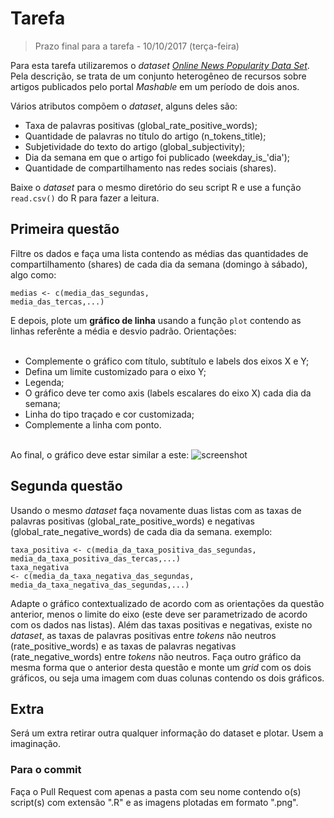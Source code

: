 # Tarefa

> Prazo final para a tarefa - 10/10/2017 (terça-feira) 

Para esta tarefa utilizaremos o <i>dataset</i> [<i>Online News Popularity Data Set</i>](https://archive.ics.uci.edu/ml/datasets/Online+News+Popularity). Pela descrição, se trata de um conjunto heterogêneo de recursos sobre artigos publicados pelo portal <i>Mashable</i> em um período de dois anos.

Vários atributos compõem o <i>dataset</i>, alguns deles são:
<ul>
  <li>Taxa de palavras positivas (global_rate_positive_words);</li>
  <li>Quantidade de palavras no título do artigo (n_tokens_title);</li>
  <li>Subjetividade do texto do artigo (global_subjectivity);</li>
  <li>Dia da semana em que o artigo foi publicado (weekday_is_'dia');</li>
  <li>Quantidade de compartilhamento nas redes sociais (shares).</li>
</ul>

Baixe o <i>dataset</i> para o mesmo diretório do seu script R e use a função <code>read.csv()</code> do R para fazer a leitura.

## Primeira questão

Filtre os dados e faça uma lista contendo as médias das quantidades de compartilhamento (shares) de cada dia da semana (domingo à sábado), algo como:

<code>medias <- c(media_das_segundas, media_das_tercas,...)</code><br>

E depois, plote um <b>gráfico de linha</b> usando a função <code>plot</code> contendo as linhas referênte a média e desvio padrão. Orientações:
<ul>  
  <li>Complemente o gráfico com título, subtítulo e labels dos eixos X e Y;</li>
  <li>Defina um limite customizado para o eixo Y;</li>
  <li>Legenda;</li>
  <li>O gráfico deve ter como axis (labels escalares do eixo X) cada dia da semana;</li>
  <li>Linha do tipo traçado e cor customizada;</li>
  <li>Complemente a linha com ponto.</li>    
</ul>

Ao final, o gráfico deve estar similar a este:
![screenshot](grafico_exemplo.png)

## Segunda questão

Usando o mesmo <i>dataset</i> faça novamente duas listas com as taxas de palavras positivas (global_rate_positive_words) e negativas (global_rate_negative_words) de cada dia da semana. exemplo:

<code>taxa_positiva <- c(media_da_taxa_positiva_das_segundas, media_da_taxa_positiva_das_tercas,...)</code><br>
<code>taxa_negativa <- c(media_da_taxa_negativa_das_segundas, media_da_taxa_negativa_das_segundas,...)</code><br>

Adapte o gráfico contextualizado de acordo com as orientações da questão anterior, menos o limite do eixo (este deve ser parametrizado de acordo com os dados nas listas).
Além das taxas positivas e negativas, existe no <i>dataset</i>, as taxas de palavras positivas entre <i>tokens</i> não neutros (rate_positive_words) e as taxas de palavras negativas (rate_negative_words) entre <i>tokens</i> não neutros. Faça outro gráfico da mesma forma que o anterior desta questão e monte um <i>grid</i> com os dois gráficos, ou seja uma imagem com duas colunas contendo os dois gráficos.

## Extra

Será um extra retirar outra qualquer informação do dataset e plotar. Usem a imaginação.

### Para o commit

Faça o Pull Request com apenas a pasta com seu nome contendo o(s) script(s) com extensão ".R" e as imagens plotadas em formato ".png".
